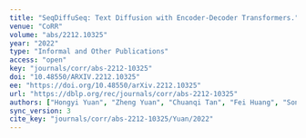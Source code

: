 ```yaml
---
title: "SeqDiffuSeq: Text Diffusion with Encoder-Decoder Transformers."
venue: "CoRR"
volume: "abs/2212.10325"
year: "2022"
type: "Informal and Other Publications"
access: "open"
key: "journals/corr/abs-2212-10325"
doi: "10.48550/ARXIV.2212.10325"
ee: "https://doi.org/10.48550/arXiv.2212.10325"
url: "https://dblp.org/rec/journals/corr/abs-2212-10325"
authors: ["Hongyi Yuan", "Zheng Yuan", "Chuanqi Tan", "Fei Huang", "Songfang Huang"]
sync_version: 3
cite_key: "journals/corr/abs-2212-10325/Yuan/2022"
---
```

